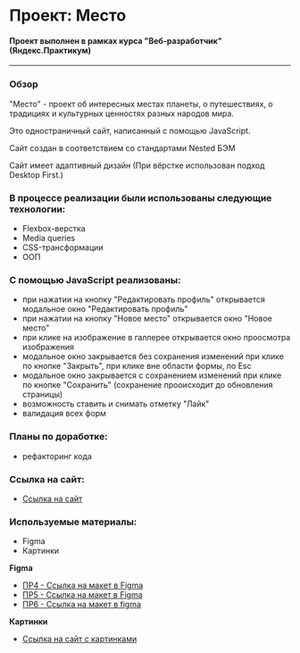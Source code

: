 # Проект: Место
#### Проект выполнен в рамках курса "Веб-разработчик" (Яндекс.Практикум)
________________________

### Обзор
"Место" - проект об интересных местах планеты, о путешествиях, о традициях и культурных ценностях разных народов мира.

Это одностраничный сайт, написанный с помощью JavaScript.

Сайт создан в соответствием со стандартами Nested БЭМ

Сайт имеет адаптивный дизайн (При вёрстке использован подход Desktop First.)

### В процессе реализации были использованы следующие технологии:   

* Flexbox-верстка
* Media queries
* CSS-трансформации
* ООП

### С помощью JavaScript реализованы:

* при нажатии на кнопку "Редактировать профиль" открывается модальное окно "Редактировать профиль"
* при нажатии на кнопку "Новое место" открывается окно "Новое место"
* при клике на изображение в галлерее открывается окно проосмотра изображения
* модальное окно закрывается без сохранения изменений при клике по кнопке "Закрыть", при клике вне области формы, по Esc
* модальное окно закрывается с сохранением изменений при клике по кнопке "Сохранить" (сохранение прооисходит до обновления страницы)
* возможность ставить и снимать отметку "Лайк"
* валидация всех форм


### Планы по доработке:
* рефакторинг кода

### Ссылка на сайт:

* [Ссылка на сайт](https://yuliyagromova.github.io/mesto/index.html)

### Используемые материалы:
* Figma
* Картинки

**Figma**

* [ПР4 - Ссылка на макет в Figma](https://www.figma.com/file/2cn9N9jSkmxD84oJik7xL7/JavaScript.-Sprint-4?node-id=0%3A1)
* [ПР5 - Ссылка на макет в Figma](https://www.figma.com/file/bjyvbKKJN2naO0ucURl2Z0/JavaScript.-Sprint-5?node-id=0%3A1)
* [ПР6 - Ссылка на макет в figma](https://www.figma.com/file/kRVLKwYG3d1HGLvh7JFWRT/JavaScript.-Sprint-6?node-id=0%3A1)

**Картинки**

* [Ссылка на сайт с картинками](https://unsplash.com)
